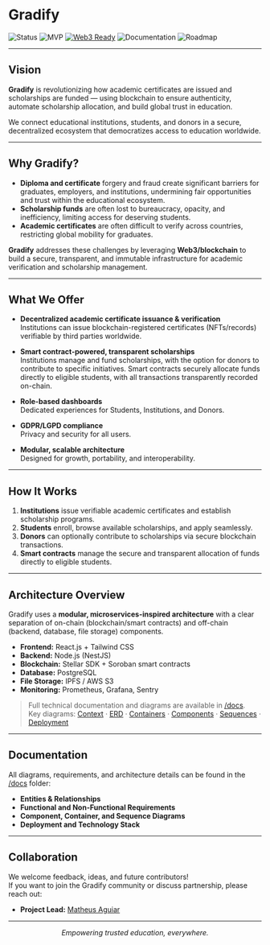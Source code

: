 # Gradify

![Status](https://img.shields.io/badge/Status-in%20progress-lightgrey)
![MVP](https://img.shields.io/badge/MVP-in%20development-blueviolet)
[![Web3 Ready](https://img.shields.io/badge/Web3-Stellar%20%2B%20Soroban-blueviolet.svg)]()
![Documentation](https://img.shields.io/badge/Docs-available-blue)
![Roadmap](https://img.shields.io/badge/Roadmap-on%20track-orange)

---

## Vision

**Gradify** is revolutionizing how academic certificates are issued and scholarships are funded — using blockchain to ensure authenticity, automate scholarship allocation, and build global trust in education.

We connect educational institutions, students, and donors in a secure, decentralized ecosystem that democratizes access to education worldwide.

---

## Why Gradify?

- **Diploma and certificate** forgery and fraud create significant barriers for graduates, employers, and institutions, undermining fair opportunities and trust within the educational ecosystem.  
- **Scholarship funds** are often lost to bureaucracy, opacity, and inefficiency, limiting access for deserving students.  
- **Academic certificates** are often difficult to verify across countries, restricting global mobility for graduates.

**Gradify** addresses these challenges by leveraging **Web3/blockchain** to build a secure, transparent, and immutable infrastructure for academic verification and scholarship management.


---

## What We Offer

- **Decentralized academic certificate issuance & verification**  
  Institutions can issue blockchain-registered certificates (NFTs/records) verifiable by third parties worldwide.

- **Smart contract-powered, transparent scholarships**  
  Institutions manage and fund scholarships, with the option for donors to contribute to specific initiatives. Smart contracts securely allocate funds directly to eligible students, with all transactions transparently recorded on-chain.

- **Role-based dashboards**  
  Dedicated experiences for Students, Institutions, and Donors.

- **GDPR/LGPD compliance**  
  Privacy and security for all users.

- **Modular, scalable architecture**  
  Designed for growth, portability, and interoperability.

---

## How It Works

1. **Institutions** issue verifiable academic certificates and establish scholarship programs.  
2. **Students** enroll, browse available scholarships, and apply seamlessly.  
3. **Donors** can optionally contribute to scholarships via secure blockchain transactions.  
4. **Smart contracts** manage the secure and transparent allocation of funds directly to eligible students.

---

## Architecture Overview

Gradify uses a **modular, microservices-inspired architecture** with a clear separation of on-chain (blockchain/smart contracts) and off-chain (backend, database, file storage) components.

- **Frontend:** React.js + Tailwind CSS  
- **Backend:** Node.js (NestJS)
- **Blockchain:** Stellar SDK + Soroban smart contracts  
- **Database:** PostgreSQL  
- **File Storage:** IPFS / AWS S3  
- **Monitoring:** Prometheus, Grafana, Sentry

> Full technical documentation and diagrams are available in [/docs](./docs).  
> Key diagrams: [Context](./docs/Diagrams/images/High-Level%20Context%20Diagram.png) · [ERD](./docs/Diagrams/images/ERD%20Diagram.png) · [Containers](./docs/Diagrams/images/Container%20Diagram.png) · [Components](./docs/Diagrams/images/Certificate%20Module%20Component%20Diagram.png) · [Sequences](./docs/Diagrams/images/Scholarship%20Disbursement%20Flow%20(On-Chain).png) · [Deployment](./docs/Diagrams/images/Deployment%20Diagram%20(MVP%20Cloud-Native).png)

---

## Documentation

All diagrams, requirements, and architecture details can be found in the [/docs](./docs) folder:

- **Entities & Relationships**
- **Functional and Non-Functional Requirements**
- **Component, Container, and Sequence Diagrams**
- **Deployment and Technology Stack**

---

## Collaboration

We welcome feedback, ideas, and future contributors!  
If you want to join the Gradify community or discuss partnership, please reach out:

- **Project Lead:** [Matheus Aguiar](https://www.linkedin.com/in/matheusbrasilaguiar/)

---

<p align="center">
  <i>Empowering trusted education, everywhere.</i>
</p>
